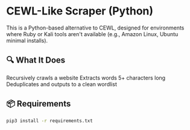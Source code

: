 # CEWL-Like Scraper (Python)
This is a Python-based alternative to CEWL, designed for environments where Ruby or Kali tools aren't available (e.g., Amazon Linux, Ubuntu minimal installs).

## :mag: What It Does

Recursively crawls a website
Extracts words 5+ characters long
Deduplicates and outputs to a clean wordlist

## :package: Requirements
```bash
pip3 install -r requirements.txt
